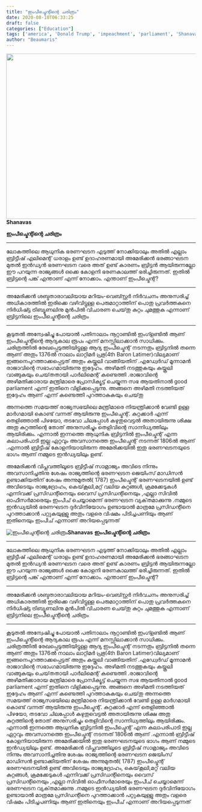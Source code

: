 ```yaml
---
title: "ഇംപീച്മെന്റിന്റെ ചരിത്രം"
date: 2020-08-10T06:33:25
draft: false
categories: ["Education"]
tags: ['america', 'Donald Trump', 'impeachment', 'parliament', 'Shanavas\u200e']
author: "Beaumaris"
---
```


<strong><a href="http://13.126.68.249/shanavas-post-about-impeachment/285086/ggg-183" rel="attachment wp-att-285087"><img class="alignleft size-full wp-image-285087" src="https://cdn.boolokam.com/articles/2020/08/ggg-154.jpg" alt="" width="845" height="440" /></a>Shanavas</strong>

<strong>ഇംപീച്മെന്റിന്റെ ചരിത്രം</strong>

<hr />

ലോകത്തിലെ ആധുനിക ഭരണഘടന എടുത്ത് നോക്കിയാലും അതിൽ എല്ലാം ബ്രിട്ടീഷ് എലിമെന്റ് ധരാളം ഉണ്ട് ഉദാഹരണമായി അമേരിക്കൻ ഭരങ്ങാഘടന മുതൽ ഇൻഡ്യൻ ഭരണഘടന വരെ അത് ഉണ്ട് കാരണം ബ്രിട്ടൻ ആയിരുന്നല്ലോ ഈ പറയുന്ന രാജ്യങ്ങൾ ഒക്കെ കോളനി ഭരണകാലത്ത് ഭരിച്ചിരുന്നത്. ഇതിൽ ബ്രിട്ടന്റെ പങ്ക് എന്താണ് എന്ന് നോക്കാം.
എന്താണ് ഇംപീച്മെന്റ്?

<hr />

അമേരിക്കൻ ശബ്ദതാരാവലിയായ മറിയം-വെബ്സ്റ്റർ നിർവചനം അനുസരിച്ച് അധികാരത്തിൽ ഇരിക്കെ വഴിവിട്ടുള്ള പെരുമാറ്റാത്തിന് പൊതു പ്രവർത്തകനെ നിർധിഷ്ട്ട ട്രിബ്യൂണലിനു മുൻപിൽ വിചാരണ ചെയ്‌തു കുറ്റം ചുമത്തുക എന്നാണ്
ബ്രിട്ടനിലെ ഇംപീച്മെന്റിന്റെ ചരിത്രം

<hr />

കൂടുതൽ അന്വേഷിച്ചു പോയാൽ പതിനാലാം നൂറ്റാണ്ടിൽ ഇംഗ്ളണ്ടിൽ ആണ് ഇംപീച്മെന്റിന്റെ ആദ്യകാല രൂപം എന്ന് മനസ്സിലാക്കാൻ സാധിക്കും. ചരിത്രത്തിൽ രേഖപ്പെടുത്തിയിട്ടുള്ള ആദ്യ ഇംപീച്മെന്റ് നടന്നതും ബ്രിട്ടനിൽ തന്നെ ആണ് അതും 1376ൽ നാലാം ലാറ്റിമർ പ്രഭു(4th Baron Latimer)വില്യമാണ് ഇങ്ങനെപുറത്താക്കപ്പെട്ടത് അതും കയ്കൂലി വാങ്ങിയതിന് .എഡ്വേർഡ് മൂന്നാമൻ രാജാവിന്റെ സഭാംഗമായിരുന്നു ഇദ്ദേഹം. അഴിമതി നടത്തുകയും കയ്കൂലി വാങ്ങുകയും ചെയ്‌തതായി പാർലിമെന്റ് കണ്ടെത്തി .രാജാവിന്റെ അഴിമതിക്കാരായ മന്ത്രിമാരെ പ്രോസിക്യൂട്ട് ചെയ്യുന്ന സഭ ആയതിനാൽ good parliament എന്ന് ഇതിനെ വിളിക്കപ്പെടുന്നു. അങ്ങനെ അഴിമതി നടത്തിയത് ഇദ്ദേഹം ആണ് എന്ന് കണ്ടെത്തി പുറത്താകുകയും ചെയ്‌തു

അന്നത്തെ സമയത്ത് രാജ്യസഭയിലെ മന്ത്രിമാരെ നിയന്ത്രിക്കാൻ വേണ്ടി ഉള്ള മാർഗമായി കൊണ്ട് വന്നത് ആയിരുന്നു ഇംപീച്മെന്റ്. കുറ്റക്കാർ എന്ന് തെളിഞ്ഞാൽ പിഴയോ, തടവോ ചിലപ്പോൾ കഴുതുവെട്ടൽ അതായിരുന്നു ശിക്ഷ അതു കുറ്റത്തിന്റെ തോത് അനുസരിച്ചും തെളിവിന്റെ സാന്നിധ്യത്തിലും ആയിരിക്കും. എന്നാൽ ഇന്നത്തെ ആധുനിക ബ്രിട്ടനിൽ ഇംപീച്മെന്റ് എന്ന കലാപരിപാടി ഇല്ല ഏറ്റവും അവസാനത്തെ ഇംപീച്മെന്റ് നടന്നത് 1806ൽ ആണ് .എന്നാൽ ബ്രിട്ടീഷ് കോളനിയായിരുന്ന അമേരിക്കയിൽ ഇതു ഭരണഘടനയുടെ ഭാഗം ആണ് നമ്മുടെ ഇൻഡ്യയിലും ഉണ്ട്.

അമേരിക്കൻ വിപ്ലവത്തിലൂടെ ബ്രിട്ടീഷ് സാമ്രാജ്യം അവിടെ നിന്നും അവസാനിച്ചതിനു ശേഷം രാജ്യത്തിന്റെ ഭരണഘടന ജെയിംസ് മാഡിസൻ ഉണ്ടാക്കിയതിന് ശേഷം അന്നുമുതൽ( 1787) ഇംപീച്മെന്റ് ഭരണഘടനയിൽ ഉണ്ട് അവിടെയും രാജ്യദ്രോഹം, കെയ്‌കൂലി,മറ്റ് വലിയ കുറ്റങ്ങൾ, ക്രമക്കേടുകൾ എന്നിവക്ക് പ്രസിഡന്റിനെയും വൈസ് പ്രസിഡന്റിനെയും ,എല്ലാ സിവിൽ ഓഫീസർമാരെയും ഇംപീച് ചെയ്യാമെന്ന് ഭരണഘടന വ്യക്‌തമാക്കുന്നു .നമ്മുടെ ഇൻഡ്യയിൽ ഭരണഘടന ദുർവിനിയോഗം ഉണ്ടായാൽ മാത്രമേ പ്രസിഡന്റിനെ പുറത്താക്കാൻ പറ്റുകയുള്ളു അതും വളരെ വിഷമം പിടിച്ചപണിയും ആണ് ഇതിനെയും ഇംപീച് എന്നാണ് അറിയപ്പെടുന്നത്


![ഇംപീച്മെന്റിന്റെ ചരിത്രം](https://cdn.boolokam.com/articles/2020/08/ggg-154.jpg)**[](http://13.126.68.249/shanavas-post-about-impeachment/285086/ggg-183)Shanavas** **ഇംപീച്മെന്റിന്റെ ചരിത്രം**

* * *

ലോകത്തിലെ ആധുനിക ഭരണഘടന എടുത്ത് നോക്കിയാലും അതിൽ എല്ലാം ബ്രിട്ടീഷ് എലിമെന്റ് ധരാളം ഉണ്ട് ഉദാഹരണമായി അമേരിക്കൻ ഭരങ്ങാഘടന മുതൽ ഇൻഡ്യൻ ഭരണഘടന വരെ അത് ഉണ്ട് കാരണം ബ്രിട്ടൻ ആയിരുന്നല്ലോ ഈ പറയുന്ന രാജ്യങ്ങൾ ഒക്കെ കോളനി ഭരണകാലത്ത് ഭരിച്ചിരുന്നത്. ഇതിൽ ബ്രിട്ടന്റെ പങ്ക് എന്താണ് എന്ന് നോക്കാം. എന്താണ് ഇംപീച്മെന്റ്? 

* * *

അമേരിക്കൻ ശബ്ദതാരാവലിയായ മറിയം-വെബ്സ്റ്റർ നിർവചനം അനുസരിച്ച് അധികാരത്തിൽ ഇരിക്കെ വഴിവിട്ടുള്ള പെരുമാറ്റാത്തിന് പൊതു പ്രവർത്തകനെ നിർധിഷ്ട്ട ട്രിബ്യൂണലിനു മുൻപിൽ വിചാരണ ചെയ്‌തു കുറ്റം ചുമത്തുക എന്നാണ് ബ്രിട്ടനിലെ ഇംപീച്മെന്റിന്റെ ചരിത്രം 

* * *

കൂടുതൽ അന്വേഷിച്ചു പോയാൽ പതിനാലാം നൂറ്റാണ്ടിൽ ഇംഗ്ളണ്ടിൽ ആണ് ഇംപീച്മെന്റിന്റെ ആദ്യകാല രൂപം എന്ന് മനസ്സിലാക്കാൻ സാധിക്കും. ചരിത്രത്തിൽ രേഖപ്പെടുത്തിയിട്ടുള്ള ആദ്യ ഇംപീച്മെന്റ് നടന്നതും ബ്രിട്ടനിൽ തന്നെ ആണ് അതും 1376ൽ നാലാം ലാറ്റിമർ പ്രഭു(4th Baron Latimer)വില്യമാണ് ഇങ്ങനെപുറത്താക്കപ്പെട്ടത് അതും കയ്കൂലി വാങ്ങിയതിന് .എഡ്വേർഡ് മൂന്നാമൻ രാജാവിന്റെ സഭാംഗമായിരുന്നു ഇദ്ദേഹം. അഴിമതി നടത്തുകയും കയ്കൂലി വാങ്ങുകയും ചെയ്‌തതായി പാർലിമെന്റ് കണ്ടെത്തി .രാജാവിന്റെ അഴിമതിക്കാരായ മന്ത്രിമാരെ പ്രോസിക്യൂട്ട് ചെയ്യുന്ന സഭ ആയതിനാൽ good parliament എന്ന് ഇതിനെ വിളിക്കപ്പെടുന്നു. അങ്ങനെ അഴിമതി നടത്തിയത് ഇദ്ദേഹം ആണ് എന്ന് കണ്ടെത്തി പുറത്താകുകയും ചെയ്‌തു അന്നത്തെ സമയത്ത് രാജ്യസഭയിലെ മന്ത്രിമാരെ നിയന്ത്രിക്കാൻ വേണ്ടി ഉള്ള മാർഗമായി കൊണ്ട് വന്നത് ആയിരുന്നു ഇംപീച്മെന്റ്. കുറ്റക്കാർ എന്ന് തെളിഞ്ഞാൽ പിഴയോ, തടവോ ചിലപ്പോൾ കഴുതുവെട്ടൽ അതായിരുന്നു ശിക്ഷ അതു കുറ്റത്തിന്റെ തോത് അനുസരിച്ചും തെളിവിന്റെ സാന്നിധ്യത്തിലും ആയിരിക്കും. എന്നാൽ ഇന്നത്തെ ആധുനിക ബ്രിട്ടനിൽ ഇംപീച്മെന്റ് എന്ന കലാപരിപാടി ഇല്ല ഏറ്റവും അവസാനത്തെ ഇംപീച്മെന്റ് നടന്നത് 1806ൽ ആണ് .എന്നാൽ ബ്രിട്ടീഷ് കോളനിയായിരുന്ന അമേരിക്കയിൽ ഇതു ഭരണഘടനയുടെ ഭാഗം ആണ് നമ്മുടെ ഇൻഡ്യയിലും ഉണ്ട്. അമേരിക്കൻ വിപ്ലവത്തിലൂടെ ബ്രിട്ടീഷ് സാമ്രാജ്യം അവിടെ നിന്നും അവസാനിച്ചതിനു ശേഷം രാജ്യത്തിന്റെ ഭരണഘടന ജെയിംസ് മാഡിസൻ ഉണ്ടാക്കിയതിന് ശേഷം അന്നുമുതൽ( 1787) ഇംപീച്മെന്റ് ഭരണഘടനയിൽ ഉണ്ട് അവിടെയും രാജ്യദ്രോഹം, കെയ്‌കൂലി,മറ്റ് വലിയ കുറ്റങ്ങൾ, ക്രമക്കേടുകൾ എന്നിവക്ക് പ്രസിഡന്റിനെയും വൈസ് പ്രസിഡന്റിനെയും ,എല്ലാ സിവിൽ ഓഫീസർമാരെയും ഇംപീച് ചെയ്യാമെന്ന് ഭരണഘടന വ്യക്‌തമാക്കുന്നു .നമ്മുടെ ഇൻഡ്യയിൽ ഭരണഘടന ദുർവിനിയോഗം ഉണ്ടായാൽ മാത്രമേ പ്രസിഡന്റിനെ പുറത്താക്കാൻ പറ്റുകയുള്ളു അതും വളരെ വിഷമം പിടിച്ചപണിയും ആണ് ഇതിനെയും ഇംപീച് എന്നാണ് അറിയപ്പെടുന്നത്
